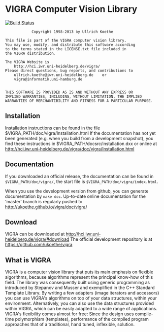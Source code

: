 VIGRA Computer Vision Library
=============================

[![Build Status](https://travis-ci.org/ukoethe/vigra.png?branch=master)](https://travis-ci.org/ukoethe/vigra)

                Copyright 1998-2013 by Ullrich Koethe

    This file is part of the VIGRA computer vision library.
    You may use, modify, and distribute this software according
    to the terms stated in the LICENSE.txt file included in
    the VIGRA distribution.

    The VIGRA Website is
        http://hci.iwr.uni-heidelberg.de/vigra/                       
    Please direct questions, bug reports, and contributions to        
        ullrich.koethe@iwr.uni-heidelberg.de    or                    
        vigra@informatik.uni-hamburg.de                               


    THIS SOFTWARE IS PROVIDED AS IS AND WITHOUT ANY EXPRESS OR
    IMPLIED WARRANTIES, INCLUDING, WITHOUT LIMITATION, THE IMPLIED
    WARRANTIES OF MERCHANTIBILITY AND FITNESS FOR A PARTICULAR PURPOSE.


Installation
------------

Installation instructions can be found in the file 
  $VIGRA_PATH/doc/vigra/Installation.html
If the documentation has not yet been generated (e.g. when you build from a development 
snapshot), you find these instructions in
  $VIGRA_PATH/docsrc/installation.dxx
or online at
  http://hci.iwr.uni-heidelberg.de/vigra/doc/vigra/Installation.html

Documentation
-------------

If you downloaded an official release, the documentation can be found in `$VIGRA_PATH/doc/vigra/`, the start file 
is `$VIGRA_PATH/doc/vigra/index.html`.

When you use the development version from github, you can generate documentation by `make doc`. Up-to-date 
online documentation for the 'master' branch is regularly pushed to http://ukoethe.github.io/vigra/doc/vigra/

Download
--------

VIGRA can be downloaded at http://hci.iwr.uni-heidelberg.de/vigra/#download The official development 
repository is at https://github.com/ukoethe/vigra

What is VIGRA
-------------

VIGRA is a computer vision library that puts its main emphasis on flexible algorithms, because algorithms represent the principal know-how of this field. The library was consequently built using generic programming as introduced by Stepanov and Musser and exemplified in the C++ Standard Template Library. By writing a few adapters (image iterators and accessors) you can use VIGRA's algorithms on top of your data structures, within your environment. Alternatively, you can also use the data structures provided within VIGRA, which can be easily adapted to a wide range of applications. VIGRA's flexibility comes almost for free: Since the design uses compile-time polymorphism (templates), performance of the compiled program approaches that of a traditional, hand tuned, inflexible, solution.




